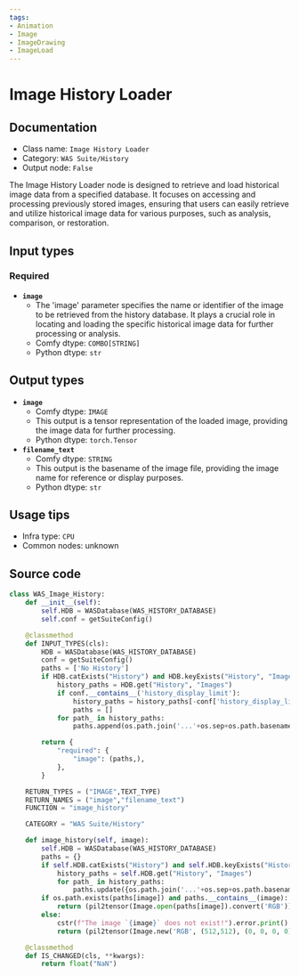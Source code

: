 ```yaml
---
tags:
- Animation
- Image
- ImageDrawing
- ImageLoad
---
```


# Image History Loader
## Documentation
- Class name: `Image History Loader`
- Category: `WAS Suite/History`
- Output node: `False`

The Image History Loader node is designed to retrieve and load historical image data from a specified database. It focuses on accessing and processing previously stored images, ensuring that users can easily retrieve and utilize historical image data for various purposes, such as analysis, comparison, or restoration.
## Input types
### Required
- **`image`**
    - The 'image' parameter specifies the name or identifier of the image to be retrieved from the history database. It plays a crucial role in locating and loading the specific historical image data for further processing or analysis.
    - Comfy dtype: `COMBO[STRING]`
    - Python dtype: `str`
## Output types
- **`image`**
    - Comfy dtype: `IMAGE`
    - This output is a tensor representation of the loaded image, providing the image data for further processing.
    - Python dtype: `torch.Tensor`
- **`filename_text`**
    - Comfy dtype: `STRING`
    - This output is the basename of the image file, providing the image name for reference or display purposes.
    - Python dtype: `str`
## Usage tips
- Infra type: `CPU`
- Common nodes: unknown


## Source code
```python
class WAS_Image_History:
    def __init__(self):
        self.HDB = WASDatabase(WAS_HISTORY_DATABASE)
        self.conf = getSuiteConfig()

    @classmethod
    def INPUT_TYPES(cls):
        HDB = WASDatabase(WAS_HISTORY_DATABASE)
        conf = getSuiteConfig()
        paths = ['No History']
        if HDB.catExists("History") and HDB.keyExists("History", "Images"):
            history_paths = HDB.get("History", "Images")
            if conf.__contains__('history_display_limit'):
                history_paths = history_paths[-conf['history_display_limit']:]
                paths = []
            for path_ in history_paths:
                paths.append(os.path.join('...'+os.sep+os.path.basename(os.path.dirname(path_)), os.path.basename(path_)))

        return {
            "required": {
                "image": (paths,),
            },
        }

    RETURN_TYPES = ("IMAGE",TEXT_TYPE)
    RETURN_NAMES = ("image","filename_text")
    FUNCTION = "image_history"

    CATEGORY = "WAS Suite/History"

    def image_history(self, image):
        self.HDB = WASDatabase(WAS_HISTORY_DATABASE)
        paths = {}
        if self.HDB.catExists("History") and self.HDB.keyExists("History", "Images"):
            history_paths = self.HDB.get("History", "Images")
            for path_ in history_paths:
                paths.update({os.path.join('...'+os.sep+os.path.basename(os.path.dirname(path_)), os.path.basename(path_)): path_})
        if os.path.exists(paths[image]) and paths.__contains__(image):
            return (pil2tensor(Image.open(paths[image]).convert('RGB')), os.path.basename(paths[image]))
        else:
            cstr(f"The image `{image}` does not exist!").error.print()
            return (pil2tensor(Image.new('RGB', (512,512), (0, 0, 0, 0))), 'null')

    @classmethod
    def IS_CHANGED(cls, **kwargs):
        return float("NaN")

```

